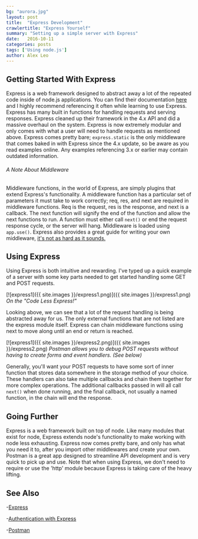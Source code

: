 ```yaml
---
bg: "aurora.jpg"
layout: post
title:  "Express Development"
crawlertitle: "Express Yourself"
summary: "Setting up a simple server with Express"
date:   2016-10-11
categories: posts
tags: ['Using node.js']
author: Alex Leo
---
```


## Getting Started With Express

Express is a web framework designed to abstract away a lot of the repeated code inside of node.js applications. You can find their documentation [here](https://expressjs.com/en/4x/api.html) and I highly recommend referencing it often while learning to use Express. Express has many built in functions for handling requests and serving responses. Express cleaned up their framework in the 4.x API and did a massive overhaul on the system. Express is now extremely modular and only comes with what a user will need to handle requests as mentioned above. Express comes pretty bare; `express.static` is the only middleware that comes baked in with Express since the 4.x update, so be aware as you read examples online. Any examples referencing 3.x or earlier may contain outdated information.

###### A Note About Middleware

Middleware functions, in the world of Express, are simply plugins that extend Express's functionality. A middleware function has a particular set of parameters it must take to work correctly; req, res, and next are required in middleware functions. Req is the request, res is the response, and next is a callback. The next function will signify the end of the function and allow the next functions to run. A function must either call `next()` or end the request response cycle, or the server will hang. Middleware is loaded using `app.use()`. Express also provides a great guide for writing your own middleware, [it's not as hard as it sounds.](https://expressjs.com/en/guide/writing-middleware.html)

## Using Express

Using Express is both intuitive and rewarding. I've typed up a quick example of a server with some key parts needed to get started handling some GET and POST requests.

[![express1]({{ site.images }}/express1.png)]({{ site.images }}/express1.png)
*On the "Code Less Express!"*


Looking above, we can see that a lot of the request handling is being abstracted away for us. The only external functions that are not listed are the express module itself. Express can chain middleware functions using next to move along until an end or return is reached.

[![express1]({{ site.images }}/express2.png)]({{ site.images }}/express2.png)
*Postman allows you to debug POST requests without having to create forms and event handlers. (See below)*

Generally, you'll want your POST requests to have some sort of inner function that stores data somewhere in the storage method of your choice. These handlers can also take multiple callbacks and chain them together for more complex operations. The additional callbacks passed in will all call `next()` when done running, and the final callback, not usually a named function, in the chain will end the response.

## Going Further

Express is a web framework built on top of node. Like many modules that exist for node, Express extends node's functionality to make working with node less exhausting. Express now comes pretty bare, and only has what you need it to, after you import other middlewares and create your own. Postman is a great app designed to streamline API development and is very quick to pick up and use. Note that when using Express, we don't need to require or use the 'http' module because Express is taking care of the heavy lifting.


## See Also

-[Express](https://expressjs.com/)

-[Authentication with Express](http://www.9bitstudios.com/2013/09/express-js-authentication/)

-[Postman](https://www.getpostman.com/)



